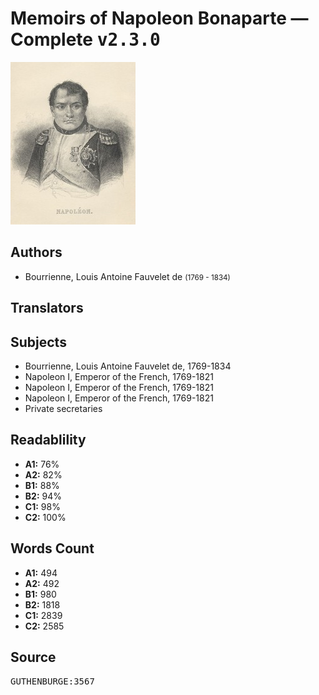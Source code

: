 # Memoirs of Napoleon Bonaparte — Complete <kbd>v2.3.0</kbd>

![](./cover.medium.jpg "")

## Authors


 - Bourrienne, Louis Antoine Fauvelet de <small>(1769 - 1834)</small>

## Translators



## Subjects


 - Bourrienne, Louis Antoine Fauvelet de, 1769-1834
 - Napoleon I, Emperor of the French, 1769-1821
 - Napoleon I, Emperor of the French, 1769-1821
 - Napoleon I, Emperor of the French, 1769-1821
 - Private secretaries

## Readablility


 - **A1:** 76%
 - **A2:** 82%
 - **B1:** 88%
 - **B2:** 94%
 - **C1:** 98%
 - **C2:** 100%

## Words Count


 - **A1:** 494
 - **A2:** 492
 - **B1:** 980
 - **B2:** 1818
 - **C1:** 2839
 - **C2:** 2585

## Source


<kbd>GUTHENBURGE:3567</kbd>
